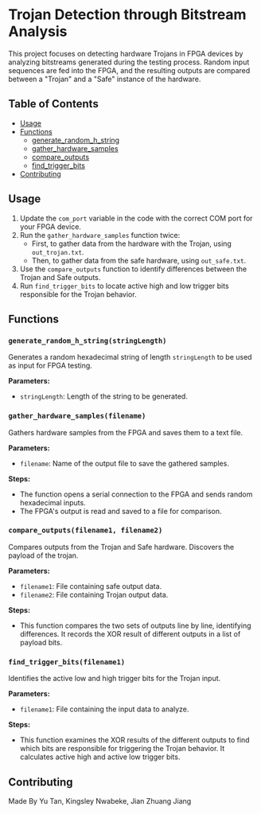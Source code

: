 # Trojan Detection through Bitstream Analysis

This project focuses on detecting hardware Trojans in FPGA devices by analyzing bitstreams generated during the testing process. Random input sequences are fed into the FPGA, and the resulting outputs are compared between a "Trojan" and a "Safe" instance of the hardware.

## Table of Contents
- [Usage](#usage)
- [Functions](#functions)
  - [generate_random_h_string](#generate_random_h_string)
  - [gather_hardware_samples](#gather_hardware_samples)
  - [compare_outputs](#compare_outputs)
  - [find_trigger_bits](#find_trigger_bits)
- [Contributing](#contributing)


## Usage

1. Update the `com_port` variable in the code with the correct COM port for your FPGA device.
2. Run the `gather_hardware_samples` function twice:
   - First, to gather data from the hardware with the Trojan, using `out_trojan.txt`.
   - Then, to gather data from the safe hardware, using `out_safe.txt`.
3. Use the `compare_outputs` function to identify differences between the Trojan and Safe outputs.
4. Run `find_trigger_bits` to locate active high and low trigger bits responsible for the Trojan behavior.

## Functions

### `generate_random_h_string(stringLength)`
Generates a random hexadecimal string of length `stringLength` to be used as input for FPGA testing.

**Parameters:**
- `stringLength`: Length of the string to be generated.

### `gather_hardware_samples(filename)`
Gathers hardware samples from the FPGA and saves them to a text file.

**Parameters:**
- `filename`: Name of the output file to save the gathered samples.

**Steps:**
- The function opens a serial connection to the FPGA and sends random hexadecimal inputs.
- The FPGA's output is read and saved to a file for comparison.

### `compare_outputs(filename1, filename2)`
Compares outputs from the Trojan and Safe hardware. Discovers the payload of the trojan.

**Parameters:**
- `filename1`: File containing safe output data.
- `filename2`: File containing Trojan output data.

**Steps:**
- This function compares the two sets of outputs line by line, identifying differences. It records the XOR result of different outputs in a list of payload bits.

### `find_trigger_bits(filename1)`
Identifies the active low and high trigger bits for the Trojan input.

**Parameters:**
- `filename1`: File containing the input data to analyze.

**Steps:**
- This function examines the XOR results of the different outputs to find which bits are responsible for triggering the Trojan behavior. It calculates active high and active low trigger bits.

## Contributing

Made By Yu Tan, Kingsley Nwabeke, Jian Zhuang Jiang

